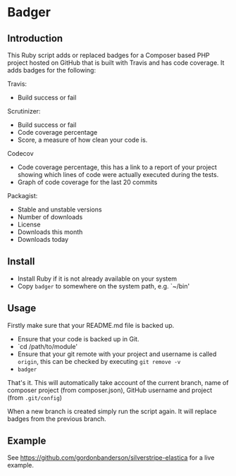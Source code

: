 # Badger
## Introduction
This Ruby script adds or replaced badges for a Composer based PHP project hosted
on GitHub that is built with Travis and has code coverage.  It adds badges for
the following:

Travis:
* Build success or fail

Scrutinizer:
* Build success or fail
* Code coverage percentage
* Score, a measure of how clean your code is.

Codecov
* Code coverage percentage, this has a link to a report of your project
showing which lines of code were actually executed during the tests.
* Graph of code coverage for the last 20 commits

Packagist:
* Stable and unstable versions
* Number of downloads
* License
* Downloads this month
* Downloads today

## Install
* Install Ruby if it is not already available on your system
* Copy `badger` to somewhere on the system path, e.g. `~/bin'

## Usage
Firstly make sure that your README.md file is backed up.
* Ensure that your code is backed up in Git.
* `cd /path/to/module'
* Ensure that your git remote with your project and username is called `origin`,
this can be checked by executing `git remove -v`
* `badger`

That's it.  This will automatically take account of the current branch, name of
composer project (from composer.json), GitHub username and project (from
`.git/config`)

When a new branch is created simply run the script again.  It will replace
badges from the previous branch.

## Example
See https://github.com/gordonbanderson/silverstripe-elastica for a live example.